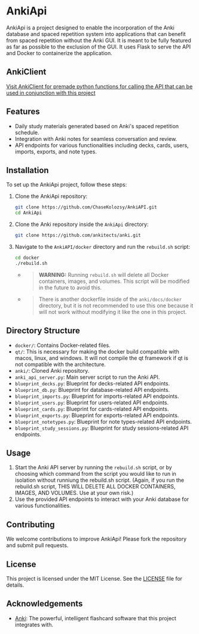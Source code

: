 # AnkiApi

AnkiApi is a project designed to enable the incorporation of the Anki database and spaced repetition system into applications that can benefit from spaced repetition without the Anki GUI. It is meant to be fully featured as far as possible to the exclusion of the GUI. It uses Flask to serve the API and Docker to containerize the application.

## AnkiClient

[Visit AnkiClient for premade python functions for calling the API that can be used in conjunction with this project](https://github.com/ChaseKolozsy/AnkiClient)

## Features

- Daily study materials generated based on Anki's spaced repetition schedule.
- Integration with Anki notes for seamless conversation and review.
- API endpoints for various functionalities including decks, cards, users, imports, exports, and note types.

## Installation

To set up the AnkiApi project, follow these steps:

1. Clone the AnkiApi repository:

    ```bash
    git clone https://github.com/ChaseKolozsy/AnkiAPI.git
    cd AnkiApi
    ```

2. Clone the Anki repository inside the `AnkiApi` directory:

    ```bash
    git clone https://github.com/ankitects/anki.git
    ```

3. Navigate to the `AnkiAPI/docker` directory  and run the `rebuild.sh` script: 

    ```bash
    cd docker
    ./rebuild.sh
    ```

    - > **WARNING:** Running `rebuild.sh` will delete all Docker containers, images, and volumes. This script will be modified in the future to avoid this.
    - > There is another dockerfile inside of the `anki/docs/docker` directory, but it is not recommended to use this one because it will not work without modifying it like the one in this project.

## Directory Structure

- `docker/`: Contains Docker-related files.
- `qt/`: This is necessary for making the docker build compatible with macos, linux, and windows. It will not compile the qt framework if qt is not compatible with the architecture. 
- `anki/`: Cloned Anki repository.
- `anki_api_server.py`: Main server script to run the Anki API.
- `blueprint_decks.py`: Blueprint for decks-related API endpoints.
- `blueprint_db.py`: Blueprint for database-related API endpoints.
- `blueprint_imports.py`: Blueprint for imports-related API endpoints.
- `blueprint_users.py`: Blueprint for users-related API endpoints.
- `blueprint_cards.py`: Blueprint for cards-related API endpoints.
- `blueprint_exports.py`: Blueprint for exports-related API endpoints.
- `blueprint_notetypes.py`: Blueprint for note types-related API endpoints.
- `blueprint_study_sessions.py`: Blueprint for study sessions-related API endpoints.

## Usage

1. Start the Anki API server by running the `rebuild.sh` script, or by choosing which command from the script you would like to run in isolation without runniung the rebuild.sh script. (Again, if you run the rebuild.sh script, THIS WILL DELETE ALL DOCKER CONTAINERS, IMAGES, AND VOLUMES. Use at your own risk.)
2. Use the provided API endpoints to interact with your Anki database for various functionalities.

## Contributing

We welcome contributions to improve AnkiApi! Please fork the repository and submit pull requests.

## License

This project is licensed under the MIT License. See the [LICENSE](LICENSE) file for details.

## Acknowledgements

- [Anki](https://github.com/ankitects/anki): The powerful, intelligent flashcard software that this project integrates with.